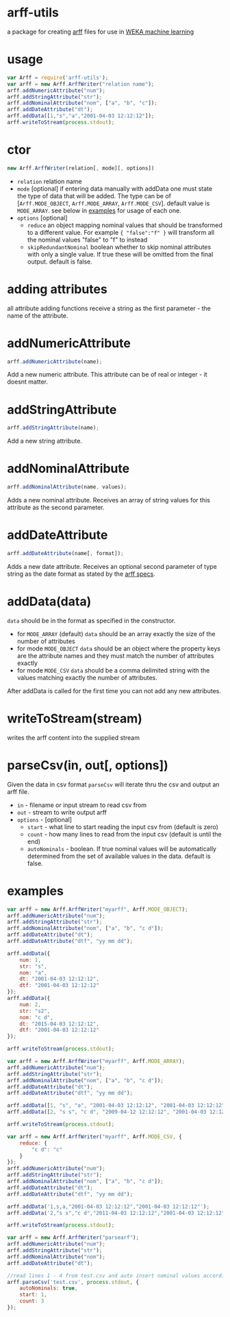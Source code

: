 # arff-utils

a package for creating [arff](https://weka.wikispaces.com/ARFF) files for use in [WEKA machine learning](https://weka.wikispaces.com/)

# usage

```javascript
var Arff = require('arff-utils');
var arff = new Arff.ArffWriter("relation name");
arff.addNumericAttribute("num");
arff.addStringAttribute("str");
arff.addNominalAttribute("nom", ["a", "b", "c"]);
arff.addDateAttribute("dt");
arff.addData([1,"s","a","2001-04-03 12:12:12"]);
arff.writeToStream(process.stdout);
```
# ctor
```javascript
new Arff.ArffWriter(relation[, mode][, options])
```
* `relation` relation name
* `mode` [optional] if entering data manually with addData one must state the type of data that will be added. The type can be of [`Arff.MODE_OBJECT`, `Arff.MODE_ARRAY`, `Arff.MODE_CSV`]. default value is `MODE_ARRAY`. see below in [examples](#examples) for usage of each one.
* `options` [optional]
  * `reduce` an object mapping nominal values that should be transformed to a different value. For example `{ "false":"f" }` will transform all the nominal values "false" to "f" to instead
  * `skipRedundantNominal` boolean whether to skip nominal attributes with only a single value. If true these will be omitted from the final output. default is false.

# adding attributes

all attribute adding functions receive a string as the first parameter - the name of the attribute.

# addNumericAttribute
```javascript
arff.addNumericAttribute(name);
```
Add a new numeric attribute. This attribute can be of real or integer - it doesnt matter.

# addStringAttribute
```javascript
arff.addStringAttribute(name);
```
Add a new string attribute.

# addNominalAttribute
```javascript
arff.addNominalAttribute(name, values);
```
Adds a new nominal attribute. Receives an array of string values for this attribute as the second parameter.

# addDateAttribute
```javascript
arff.addDateAttribute(name[, format]);
```
Adds a new date attribute. Receives an optional second parameter of type string as the date format as stated by the [arff specs](https://weka.wikispaces.com/ARFF).

# addData(data)
`data` should be in the format as specified in the constructor.
* for `MODE_ARRAY` (default) `data` should be an array exactly the size of the number of attributes
* for mode `MODE_OBJECT` `data` should be an object where the property keys are the attribute names and they must match the number of attributes exactly
* for mode `MODE_CSV` `data` should be a comma delimited string with the values matching exactly the number of attributes.

After addData is called for the first time you can not add any new attributes.

# writeToStream(stream)
writes the arff content into the supplied stream

# parseCsv(in, out[, options])
Given the data in csv format `parseCsv` will iterate thru the csv and output an arff file.

* `in` - filename or input stream to read csv from
* `out` - stream to write output arff
* `options` - [optional]
  * `start` - what line to start reading the input csv from (default is zero)
  * `count` - how many lines to read from the input csv (default is until the end)
  * `autoNominals` - boolean. If true nominal values will be automatically determined from the set of available values in the data. default is false.

# examples
```javascript
var arff = new Arff.ArffWriter("myarff", Arff.MODE_OBJECT);
arff.addNumericAttribute("num");
arff.addStringAttribute("str");
arff.addNominalAttribute("nom", ["a", "b", "c d"]);
arff.addDateAttribute("dt");
arff.addDateAttribute("dtf", "yy mm dd");

arff.addData({
    num: 1,
    str: "s",
    nom: "a",
    dt: "2001-04-03 12:12:12",
    dtf: "2001-04-03 12:12:12"
});
arff.addData({
    num: 2,
    str: "s2",
    nom: "c d",
    dt: "2015-04-03 12:12:12",
    dtf: "2001-04-03 12:12:12"
});

arff.writeToStream(process.stdout);
```
```javascript
var arff = new Arff.ArffWriter("myarff", Arff.MODE_ARRAY);
arff.addNumericAttribute("num");
arff.addStringAttribute("str");
arff.addNominalAttribute("nom", ["a", "b", "c d"]);
arff.addDateAttribute("dt");
arff.addDateAttribute("dtf", "yy mm dd");

arff.addData([1, "s", "a", "2001-04-03 12:12:12", "2001-04-03 12:12:12"]);
arff.addData([2, "s s", "c d", "2009-04-12 12:12:12", "2001-04-03 12:12:12"]);

arff.writeToStream(process.stdout);
```
```javascript
var arff = new Arff.ArffWriter("myarff", Arff.MODE_CSV, {     
	reduce: {
        "c d": "c" 
    }
});
arff.addNumericAttribute("num");
arff.addStringAttribute("str");
arff.addNominalAttribute("nom", ["a", "b", "c d"]);
arff.addDateAttribute("dt");
arff.addDateAttribute("dtf", "yy mm dd");

arff.addData('1,s,a,"2001-04-03 12:12:12","2001-04-03 12:12:12"');
arff.addData('2,"s s","c d","2011-04-03 12:12:12","2001-04-03 12:12:12"');

arff.writeToStream(process.stdout);
```
```javascript
var arff = new Arff.ArffWriter("parsearf");
arff.addNumericAttribute("num");
arff.addStringAttribute("str");
arff.addNominalAttribute("nom");
arff.addDateAttribute("dt");

//read lines 1 - 4 from test.csv and auto insert nominal values according to data:
arff.parseCsv('test.csv', process.stdout, {
    autoNominals: true,
    start: 1,
    count: 3
});
```

